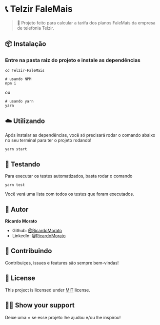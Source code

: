 # 📞 Telzir FaleMais
> 🚀 Projeto feito para calcular a tarifa dos planos FaleMais da empresa de telefonia Telzir.

## :package: Instalação

### Entre na pasta raiz do projeto e instale as dependências

```shell
cd Telzir-FaleMais
```

```shell
# usando NPM
npm i
```
ou
```shell
# usando yarn
yarn
```

## :cloud: Utilizando

Após instalar as dependências, você só precisará rodar o comando abaixo no seu terminal para ter o projeto rodando!

```shell
yarn start
```

## 🧪 Testando

Para executar os testes automatizados, basta rodar o comando
```shell
yarn test
```
Você verá uma lista com todos os testes que foram executados.

## :man: Autor

**Ricardo Morato**

- Github: [@RicardoMorato](https://github.com/RicardoMorato)
- LinkedIn: [@RicardoMorato](https://www.linkedin.com/in/ricardo-morato-673576108/)

## :handshake: Contribuindo

Contribuiçes, issues e features são sempre bem-vindas!

## :pencil: License

This project is licensed under [MIT](https://opensource.org/licenses/MIT) license.

## :man_astronaut: Show your support

Deixe uma ⭐️ se esse projeto lhe ajudou e/ou lhe inspirou!
